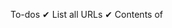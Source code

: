 To-dos
✔ List all URLs
✔ Contents of <TITLE> 
✔ Duplicate detection, report duplicate page URLs
✔ List URLs of graphic files
• tf-df with stemming
• 20 most common words